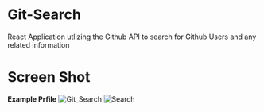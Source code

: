 # Git-Search
React Application utlizing the Github API to search for Github Users and any related information

# Screen Shot
**Example Prfile**
![Git_Search](https://user-images.githubusercontent.com/40291553/104723522-5d0e7f80-5755-11eb-96ee-6c1bde3651fd.png)
![Search](https://user-images.githubusercontent.com/40291553/104723527-5e3fac80-5755-11eb-80bf-b9e71c653e33.png)
